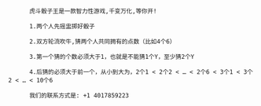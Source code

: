           虎斗骰子王是一款智力性游戏,千变万化,等你开!
          
          1.两个人先摇盅掷好骰子
          
          2.双方轮流吹牛,猜两个人共同拥有的点数（比如4个6）
          
          3.第一个猜的个数必须大于1，也就是不能猜1个Y，至少猜2个Y
          
          4.后猜的必须大于前一个，从小到大为，2个1 < 2个2 < … < 2个6 < 3个1 < 3个2 < … < 10个6
          
          我们的联系方式是: +1 4017859223
